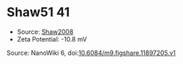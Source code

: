 <a name="material" />

# Shaw51 41
<script type="application/ld+json">
  {
    "@context": "https://schema.org/",
    "@type": "ChemicalSubstance",
    "@id": "https://egonw.github.io/nanowiki/nanowiki71.html#material",
    "http://purl.org/dc/terms/conformsTo":
      {
        "@type": "CreativeWork",
        "@id": "https://bioschemas.org/profiles/ChemicalSubstance/0.4-RELEASE/"
      },
    "identfier": "71",
    "name": "Shaw51 41",
    "url": "https://egonw.github.io/nanowiki/nanowiki71.html#material",
    "sameAs": "http://127.0.0.1/mediawiki/index.php/Special:URIResolver/Shaw51_41"
  }
</script>


* Source: [Shaw2008](articleShaw2008.md)
* Zeta Potential: -10.8 mV


Source: NanoWiki 6, doi:[10.6084/m9.figshare.11897205.v1](https://doi.org/10.6084/m9.figshare.11897205.v1)
